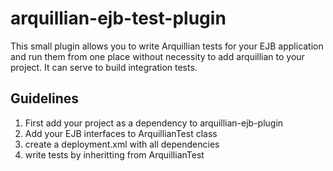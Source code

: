 # arquillian-ejb-test-plugin
This small plugin allows you to write Arquillian tests for your EJB application and run them from one place without necessity to add arquillian to your project. It can serve to build integration tests.

## Guidelines

1. First add your project as a dependency to arquillian-ejb-plugin
2. Add your EJB interfaces to ArquillianTest class
3. create a deployment.xml with all dependencies
4. write tests by inheritting from ArquillianTest

